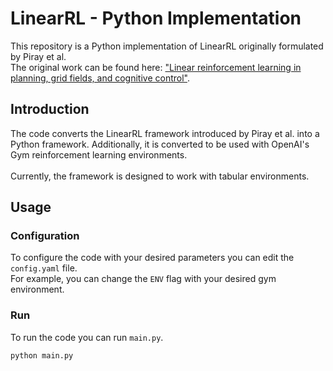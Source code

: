 # LinearRL - Python Implementation
This repository is a Python implementation of LinearRL originally formulated by Piray et al. <br>
The original work can be found here: ["Linear reinforcement learning in planning, grid fields, and cognitive control"](https://www.nature.com/articles/s41467-021-25123-3). 

## Introduction
The code converts the LinearRL framework introduced by Piray et al. into a Python framework. Additionally, it is converted to be used with OpenAI's Gym reinforcement learning environments. <br> <br>
Currently, the framework is designed to work with tabular environments.

## Usage
### Configuration
To configure the code with your desired parameters you can edit the `config.yaml` file. <br>
For example, you can change the `ENV` flag with your desired gym environment.

### Run
To run the code you can run `main.py`.
```bash
python main.py